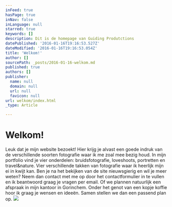 ```yaml
---
inFeed: true
hasPage: true
inNav: false
inLanguage: null
starred: true
keywords: []
description: Dit is de homepage van Guiding Produtctions
datePublished: '2016-01-16T19:16:53.527Z'
dateModified: '2016-01-16T19:16:53.054Z'
title: 'Welkom!'
author: []
sourcePath: _posts/2016-01-16-welkom.md
published: true
authors: []
publisher:
  name: null
  domain: null
  url: null
  favicon: null
url: welkom/index.html
_type: Article

---
```

# Welkom!

Leuk dat je mijn website bezoekt! Hier krijg je alvast een goede indruk van de verschillende soorten fotografie waar ik me zoal mee bezig houd.
In mijn portfolio vind je vier onderdelen: bruidsfotografie, loveshoots, portretten en travel&nature.
Vier verschillende takken van fotografie waar ik heerlijk mijn ei in kwijt kan.
Ben je na het bekijken van de site nieuwsgierig en wil je meer weten? Neem dan contact met me op door het contactformulier in te vullen en ik beantwoord graag je vragen per email. Of we plannen natuurlijk een afspraak in mijn kantoor in Gorinchem. Onder het genot van een kopje koffie hoor ik graag je wensen en ideeën. Samen stellen we dan een passend plan op.
![](https://the-grid-user-content.s3-us-west-2.amazonaws.com/35c158c7-3d67-443b-a4ed-89d02fa47d76.jpg)